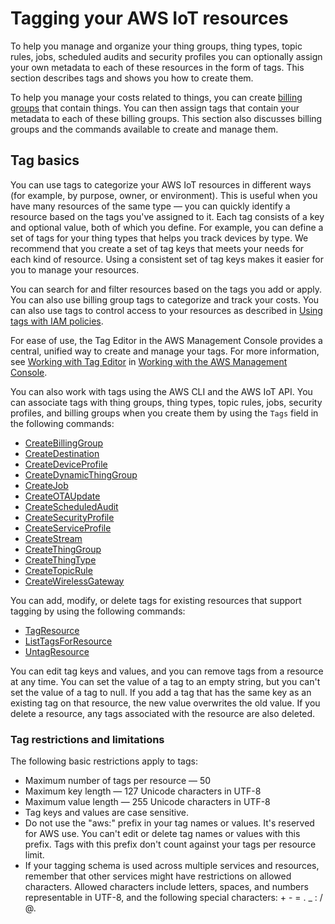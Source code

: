 # Tagging your AWS IoT resources<a name="tagging-iot"></a>

To help you manage and organize your thing groups, thing types, topic rules, jobs, scheduled audits and security profiles you can optionally assign your own metadata to each of these resources in the form of tags\. This section describes tags and shows you how to create them\.

To help you manage your costs related to things, you can create [billing groups](tagging-iot-billing-groups.md) that contain things\. You can then assign tags that contain your metadata to each of these billing groups\. This section also discusses billing groups and the commands available to create and manage them\.

## Tag basics<a name="tagging-iot-basics"></a>

You can use tags to categorize your AWS IoT resources in different ways \(for example, by purpose, owner, or environment\)\. This is useful when you have many resources of the same type — you can quickly identify a resource based on the tags you've assigned to it\. Each tag consists of a key and optional value, both of which you define\. For example, you can define a set of tags for your thing types that helps you track devices by type\. We recommend that you create a set of tag keys that meets your needs for each kind of resource\. Using a consistent set of tag keys makes it easier for you to manage your resources\.

You can search for and filter resources based on the tags you add or apply\. You can also use billing group tags to categorize and track your costs\. You can also use tags to control access to your resources as described in [Using tags with IAM policies](tagging-iot-iam.md)\.

For ease of use, the Tag Editor in the AWS Management Console provides a central, unified way to create and manage your tags\. For more information, see [Working with Tag Editor](https://docs.aws.amazon.com/awsconsolehelpdocs/latest/gsg/tag-editor.html) in [ Working with the AWS Management Console](http://docs.aws.amazon.com/awsconsolehelpdocs/latest/gsg/getting-started.html)\.

You can also work with tags using the AWS CLI and the AWS IoT API\. You can associate tags with thing groups, thing types, topic rules, jobs, security profiles, and billing groups when you create them by using the `Tags` field in the following commands: 
+ [CreateBillingGroup](https://docs.aws.amazon.com/iot/latest/apireference/API_CreateBillingGroup)
+ [CreateDestination](https://docs.aws.amazon.com/iot-wireless/2020-11-22/apireference/API_CreateDestination.html)
+ [CreateDeviceProfile](https://docs.aws.amazon.com/iot-wireless/2020-11-22/apireference/API_CreateDeviceProfile.html)
+ [CreateDynamicThingGroup](https://docs.aws.amazon.com/iot/latest/apireference/API_CreateDynamicThingGroup)
+ [CreateJob](https://docs.aws.amazon.com/iot/latest/apireference/API_CreateJob)
+ [CreateOTAUpdate](https://docs.aws.amazon.com/iot/latest/apireference/API_CreateOTAUpdate)
+ [CreateScheduledAudit](https://docs.aws.amazon.com/iot/latest/apireference/API_CreateScheduledAudit)
+ [CreateSecurityProfile](https://docs.aws.amazon.com/iot/latest/apireference/API_CreateSecurityProfile)
+ [CreateServiceProfile](https://docs.aws.amazon.com/iot-wireless/2020-11-22/apireference/API_CreateServiceProfile.html)
+ [CreateStream](https://docs.aws.amazon.com/iot/latest/apireference/API_CreateStream)
+ [CreateThingGroup](https://docs.aws.amazon.com/iot/latest/apireference/API_CreateThingGroup)
+ [CreateThingType](https://docs.aws.amazon.com/iot/latest/apireference/API_CreateThingType)
+ [CreateTopicRule](https://docs.aws.amazon.com/iot/latest/apireference/API_CreateTopicRule)
+ [CreateWirelessGateway](https://docs.aws.amazon.com/iot-wireless/2020-11-22/apireference/API_CreateWirelessGateway.html)

You can add, modify, or delete tags for existing resources that support tagging by using the following commands:
+ [TagResource](https://docs.aws.amazon.com/iot/latest/apireference/API_TagResource)
+ [ListTagsForResource](https://docs.aws.amazon.com/iot/latest/apireference/API_ListTagsForResource)
+ [UntagResource](https://docs.aws.amazon.com/iot/latest/apireference/API_UntagResource)

You can edit tag keys and values, and you can remove tags from a resource at any time\. You can set the value of a tag to an empty string, but you can't set the value of a tag to null\. If you add a tag that has the same key as an existing tag on that resource, the new value overwrites the old value\. If you delete a resource, any tags associated with the resource are also deleted\.

### Tag restrictions and limitations<a name="tagging-iot-restrict"></a>

The following basic restrictions apply to tags:
+ Maximum number of tags per resource — 50
+ Maximum key length — 127 Unicode characters in UTF\-8
+ Maximum value length — 255 Unicode characters in UTF\-8
+ Tag keys and values are case sensitive\.
+ Do not use the "aws:" prefix in your tag names or values\. It's reserved for AWS use\. You can't edit or delete tag names or values with this prefix\. Tags with this prefix don't count against your tags per resource limit\.
+ If your tagging schema is used across multiple services and resources, remember that other services might have restrictions on allowed characters\. Allowed characters include letters, spaces, and numbers representable in UTF\-8, and the following special characters: \+ \- = \. \_ : / @\. 